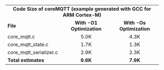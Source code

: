 <table>
    <tr>
        <td colspan="3"><center><b>Code Size of coreMQTT (example generated with GCC for ARM Cortex-M)</b></center></td>
    </tr>
    <tr>
        <td><b>File</b></td>
        <td><b><center>With -O1 Optimization</center></b></td>
        <td><b><center>With -Os Optimization</center></b></td>
    </tr>
    <tr>
        <td>core_mqtt.c</td>
        <td><center>5.0K</center></td>
        <td><center>4.3K</center></td>
    </tr>
    <tr>
        <td>core_mqtt_state.c</td>
        <td><center>1.7K</center></td>
        <td><center>1.3K</center></td>
    </tr>
    <tr>
        <td>core_mqtt_serializer.c</td>
        <td><center>2.9K</center></td>
        <td><center>2.3K</center></td>
    </tr>
    <tr>
        <td><b>Total estimates</b></td>
        <td><b><center>9.6K</center></b></td>
        <td><b><center>7.9K</center></b></td>
    </tr>
</table>
